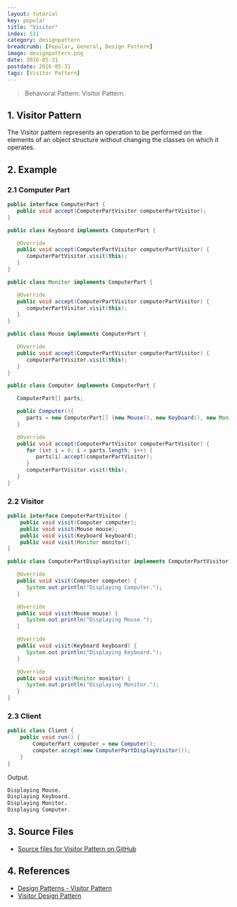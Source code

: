 ```yaml
---
layout: tutorial
key: popular
title: "Visitor"
index: 531
category: designpattern
breadcrumb: [Popular, General, Design Pattern]
image: designpattern.png
date: 2016-05-31
postdate: 2016-05-31
tags: [Visitor Pattern]
---
```


> Behavioral Pattern: Visitor Pattern.

## 1. Visitor Pattern
The Visitor pattern represents an operation to be performed on the elements of an object structure without changing the classes on which it operates.

## 2. Example
### 2.1 Computer Part
```java
public interface ComputerPart {
   public void accept(ComputerPartVisitor computerPartVisitor);
}

public class Keyboard implements ComputerPart {

   @Override
   public void accept(ComputerPartVisitor computerPartVisitor) {
      computerPartVisitor.visit(this);
   }
}

public class Monitor implements ComputerPart {

   @Override
   public void accept(ComputerPartVisitor computerPartVisitor) {
      computerPartVisitor.visit(this);
   }
}

public class Mouse implements ComputerPart {

   @Override
   public void accept(ComputerPartVisitor computerPartVisitor) {
      computerPartVisitor.visit(this);
   }
}

public class Computer implements ComputerPart {

   ComputerPart[] parts;

   public Computer(){
      parts = new ComputerPart[] {new Mouse(), new Keyboard(), new Monitor()};		
   }

   @Override
   public void accept(ComputerPartVisitor computerPartVisitor) {
      for (int i = 0; i < parts.length; i++) {
         parts[i].accept(computerPartVisitor);
      }
      computerPartVisitor.visit(this);
   }
}
```
### 2.2 Visitor
```java
public interface ComputerPartVisitor {
    public void visit(Computer computer);
    public void visit(Mouse mouse);
    public void visit(Keyboard keyboard);
    public void visit(Monitor monitor);
}

public class ComputerPartDisplayVisitor implements ComputerPartVisitor {

   @Override
   public void visit(Computer computer) {
      System.out.println("Displaying Computer.");
   }

   @Override
   public void visit(Mouse mouse) {
      System.out.println("Displaying Mouse.");
   }

   @Override
   public void visit(Keyboard keyboard) {
      System.out.println("Displaying Keyboard.");
   }

   @Override
   public void visit(Monitor monitor) {
      System.out.println("Displaying Monitor.");
   }
}
```
### 2.3 Client
```java
public class Client {
    public void run() {
        ComputerPart computer = new Computer();
        computer.accept(new ComputerPartDisplayVisitor());
    }
}
```
Output.
```sh
Displaying Mouse.
Displaying Keyboard.
Displaying Monitor.
Displaying Computer.
```

## 3. Source Files
* [Source files for Visitor Pattern on GitHub](https://github.com/jojozhuang/design-patterns-java/tree/master/design-pattern-visitor)

## 4. References
* [Design Patterns - Visitor Pattern](https://www.tutorialspoint.com/design_pattern/visitor_pattern.htm)
* [Visitor Design Pattern](https://sourcemaking.com/design_patterns/visitor)
